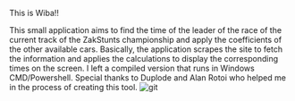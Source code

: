 This is Wiba!!

This small application aims to find the time of the leader of the race of the current track of the ZakStunts championship and apply the coefficients of the other available cars. Basically, the application scrapes the site to fetch the information and applies the calculations to display the corresponding times on the screen. I left a compiled version that runs in Windows CMD/Powershell. Special thanks to Duplode and Alan Rotoi who helped me in the process of creating this tool.
![git](https://github.com/aerikbarros/wiba/assets/106607984/3d010bfe-2840-412a-ad25-9ae67286aa4d)
